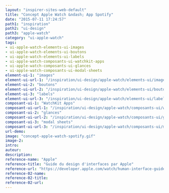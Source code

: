 ```yaml
---
layout: "inspirer-sites-web-default"
title: "Concept Apple Watch &ndash; App Spotify"
date: "2015-07-11 17:24:57"
path1: "inspiration"
path2: "ui-design"
path3: "apple-watch"
category: "ui-apple-watch"
tags:
- ui-apple-watch-elements-ui-images
- ui-apple-watch-elements-ui-boutons
- ui-apple-watch-elements-ui-labels
- ui-apple-watch-composants-ui-watchkit-apps
- ui-apple-watch-composants-ui-glances
- ui-apple-watch-composants-ui-modal-sheets
element-ui-1: "images"
element-ui-url-1: "/inspiration/ui-design/apple-watch/elements-ui/images/"
element-ui-2: "boutons"
element-ui-url-2: "/inspiration/ui-design/apple-watch/elements-ui/boutons/"
element-ui-3: "labels"
element-ui-url-3: "/inspiration/ui-design/apple-watch/elements-ui/labels/"
composant-ui-1: "WatchKit Apps"
composant-ui-url-1: "/inspiration/ui-design/apple-watch/composants-ui/watchkit-apps/"
composant-ui-2: "glances"
composant-ui-url-2: "/inspiration/ui-design/apple-watch/composants-ui/glances/"
composant-ui-3: "modal sheets"
composant-ui-url-3: "/inspiration/ui-design/apple-watch/composants-ui/modal-sheets/"
url-demo:
image: "concept-apple-watch-spotify.gif"
image-2:
intro:
auteur:
description:
reference-name: "Apple"
reference-title: "Guide du design d'interfaces par Apple"
reference-url: "https://developer.apple.com/watch/human-interface-guidelines/"
reference-02-name:
reference-02-title:
reference-02-url:
---
```

